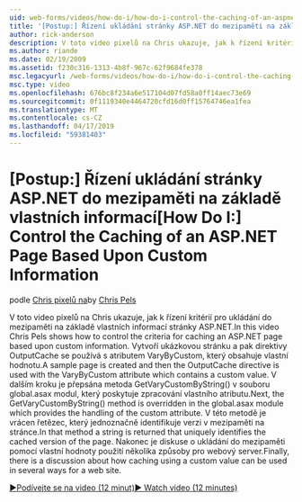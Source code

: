 ```yaml
---
uid: web-forms/videos/how-do-i/how-do-i-control-the-caching-of-an-aspnet-page-based-upon-custom-information
title: '[Postup:] Řízení ukládání stránky ASP.NET do mezipaměti na základě vlastních informací | Dokumentace Microsoftu'
author: rick-anderson
description: V toto video pixelů na Chris ukazuje, jak k řízení kritérií pro ukládání do mezipaměti na základě vlastních informací stránky ASP.NET. Vytvoří ukázkovou stránku a pak O...
ms.author: riande
ms.date: 02/19/2009
ms.assetid: f230c316-1313-4b8f-967c-62f9684fe378
msc.legacyurl: /web-forms/videos/how-do-i/how-do-i-control-the-caching-of-an-aspnet-page-based-upon-custom-information
msc.type: video
ms.openlocfilehash: 676bc8f234a6e517104d07fd58a0ff14aec73e69
ms.sourcegitcommit: 0f1119340e4464720cfd16d0ff15764746ea1fea
ms.translationtype: MT
ms.contentlocale: cs-CZ
ms.lasthandoff: 04/17/2019
ms.locfileid: "59381403"
---
```

# <a name="how-do-i-control-the-caching-of-an-aspnet-page-based-upon-custom-information"></a><span data-ttu-id="de889-104">[Postup:] Řízení ukládání stránky ASP.NET do mezipaměti na základě vlastních informací</span><span class="sxs-lookup"><span data-stu-id="de889-104">[How Do I:] Control the Caching of an ASP.NET Page Based Upon Custom Information</span></span>

<span data-ttu-id="de889-105">podle [Chris pixelů na](https://twitter.com/chrispels)</span><span class="sxs-lookup"><span data-stu-id="de889-105">by [Chris Pels](https://twitter.com/chrispels)</span></span>

<span data-ttu-id="de889-106">V toto video pixelů na Chris ukazuje, jak k řízení kritérií pro ukládání do mezipaměti na základě vlastních informací stránky ASP.NET.</span><span class="sxs-lookup"><span data-stu-id="de889-106">In this video Chris Pels shows how to control the criteria for caching an ASP.NET page based upon custom information.</span></span> <span data-ttu-id="de889-107">Vytvoří ukázkovou stránku a pak direktivy OutputCache se používá s atributem VaryByCustom, který obsahuje vlastní hodnotu.</span><span class="sxs-lookup"><span data-stu-id="de889-107">A sample page is created and then the OutputCache directive is used with the VaryByCustom attribute which contains a custom value.</span></span> <span data-ttu-id="de889-108">V dalším kroku je přepsána metoda GetVaryCustomByString() v souboru global.asax modul, který poskytuje zpracování vlastního atributu.</span><span class="sxs-lookup"><span data-stu-id="de889-108">Next, the GetVaryCustomByString() method is overridden in the global.asax module which provides the handling of the custom attribute.</span></span> <span data-ttu-id="de889-109">V této metodě je vrácen řetězec, který jednoznačně identifikuje verzi v mezipaměti na stránce.</span><span class="sxs-lookup"><span data-stu-id="de889-109">In that method a string is returned that uniquely identifies the cached version of the page.</span></span> <span data-ttu-id="de889-110">Nakonec je diskuse o ukládání do mezipaměti pomocí vlastní hodnoty použití několika způsoby pro webový server.</span><span class="sxs-lookup"><span data-stu-id="de889-110">Finally, there is a discussion about how caching using a custom value can be used in several ways for a web site.</span></span>

[<span data-ttu-id="de889-111">&#9654;Podívejte se na video (12 minut)</span><span class="sxs-lookup"><span data-stu-id="de889-111">&#9654; Watch video (12 minutes)</span></span>](https://channel9.msdn.com/Blogs/ASP-NET-Site-Videos/how-do-i-control-the-caching-of-an-aspnet-page-based-upon-custom-information)
